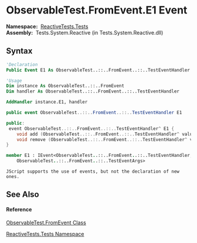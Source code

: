 # ObservableTest.FromEvent.E1 Event

**Namespace:**  [ReactiveTests.Tests](ReactiveTests.Tests\ReactiveTests.Tests.md)  
**Assembly:**  Tests.System.Reactive (in Tests.System.Reactive.dll)

## Syntax

```vb
'Declaration
Public Event E1 As ObservableTest..::..FromEvent..::..TestEventHandler
```

```vb
'Usage
Dim instance As ObservableTest..::..FromEvent
Dim handler As ObservableTest..::..FromEvent..::..TestEventHandler

AddHandler instance.E1, handler
```

```csharp
public event ObservableTest..::..FromEvent..::..TestEventHandler E1
```

```c++
public:
 event ObservableTest..::..FromEvent..::..TestEventHandler^ E1 {
    void add (ObservableTest..::..FromEvent..::..TestEventHandler^ value);
    void remove (ObservableTest..::..FromEvent..::..TestEventHandler^ value);
}
```

```fsharp
member E1 : IEvent<ObservableTest..::..FromEvent..::..TestEventHandler,
    ObservableTest..::..FromEvent..::..TestEventArgs>
```

```jscript
JScript supports the use of events, but not the declaration of new ones.
```

## See Also

#### Reference

[ObservableTest.FromEvent Class](ObservableTest.FromEvent\ObservableTest.FromEvent.md)

[ReactiveTests.Tests Namespace](ReactiveTests.Tests\ReactiveTests.Tests.md)




